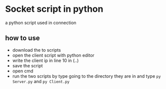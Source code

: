# Socket script in python 
a python script used in connection 

## how to use 
- download the to scripts 
- open the client script with python editor
- write the client ip in line 10 in (..)
- save the script
- open cmd
- run the two scripts by type going to the directory they are in and type `py Server.py` and `py Client.py`
